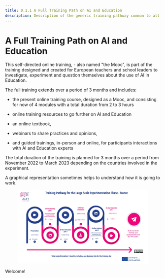 ```yaml
---
title: 0.1.1 A Full Training Path on AI and Education
description: Description of the generic training pathway common to all partners
---
```

# A Full Training Path on AI and Education


This self-directed online training, - also named "the Mooc", is part of the training designed and created for European teachers and school leaders to investigate, experiment and question themselves about the use of AI in Education.

The full training extends over a period of 3 months and includes:

-   the present online training course, designed as a Mooc, and consisting for now of 4 modules with a total duration from 2 to 3 hours

-   online training resources to go further on AI and Education

-   an online textbook,

-   webinars to share practices and opinions,

-   and guided trainings, in-person and online, for participants interactions with AI and Education experts

The total duration of the training is planned for 3 months over a period from November 2022 to March 2023 depending on the countries involved in the experiment.

A graphical representation sometimes helps to understand how it is going to work.

<figure>
  <img src="Images/AI4T-Training pathway-2022.png" alt="AI4T total project duration"/>
</figure>

Welcome!
